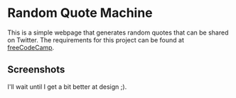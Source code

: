 # Random Quote Machine
This is a simple webpage that generates random quotes that can be shared on Twitter. 
The requirements for this project can be found at 
[freeCodeCamp](https://www.freecodecamp.com/challenges/build-a-random-quote-machine). 

## Screenshots
I'll wait until I get a bit better at design ;).
